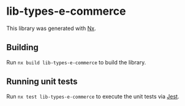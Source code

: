 # lib-types-e-commerce

This library was generated with [Nx](https://nx.dev).

## Building

Run `nx build lib-types-e-commerce` to build the library.

## Running unit tests

Run `nx test lib-types-e-commerce` to execute the unit tests via [Jest](https://jestjs.io).
